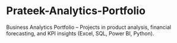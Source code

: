 # Prateek-Analytics-Portfolio
Business Analytics Portfolio – Projects in product analysis, financial forecasting, and KPI insights (Excel, SQL, Power BI, Python).
